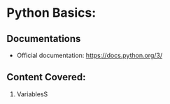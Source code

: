 # Python Basics:

## Documentations

* Official documentation: https://docs.python.org/3/

## Content Covered:

1. VariablesS
